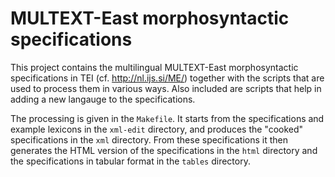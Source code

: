 # MULTEXT-East morphosyntactic specifications

This project contains the multilingual MULTEXT-East morphosyntactic specifications in TEI (cf. http://nl.ijs.si/ME/) together with the scripts that are used to process them in various ways. Also included are scripts that help in adding a new langauge to the specifications.

The processing is given in the `Makefile`. It starts from the specifications and example lexicons in the `xml-edit` directory, and produces the "cooked" specifications in the `xml` directory. From these specifications it then generates the HTML version of the specifications in the `html` directory and the specifications in tabular format in the `tables` directory.
